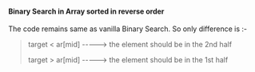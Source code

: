 #### Binary Search in Array sorted in reverse order 

The code remains same as vanilla Binary Search.
So only difference is :-  
> target < ar[mid]  -----> the element should be in the 2nd half
> 
> target > ar[mid]  -----> the element should be in the 1st half